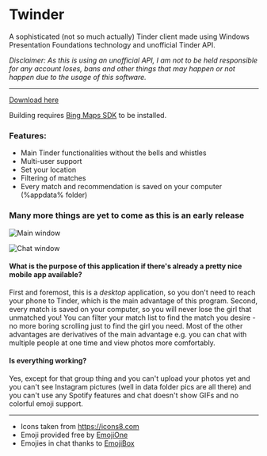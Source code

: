 # Twinder
A sophisticated (not so much actually) Tinder client made using Windows Presentation Foundations technology and unofficial Tinder API.

*Disclaimer: As this is using an unofficial API, I am not to be held responsible for any account loses, bans and other things that may happen or not happen due to the usage of this software.*

***

[Download here](https://github.com/Dainius14/twinder/releases)

Building requires [Bing Maps SDK](https://www.microsoft.com/en-us/download/details.aspx?displaylang=en&id=27165) to be installed.

### Features:
* Main Tinder functionalities without the bells and whistles
* Multi-user support
* Set your location
* Filtering of matches
* Every match and recommendation is saved on your computer (%appdata% folder)


### Many more things are yet to come as this is an early release

![Main window](http://i.imgur.com/SCjgzcj.png)

![Chat window](http://i.imgur.com/t2zX8Dz.png)

#### What is the purpose of this application if there's already a pretty nice mobile app available?
First and foremost, this is a *desktop* application, so you don't need to reach your phone to Tinder, which is the main advantage of this program.
Second, every match is saved on your computer, so you will never lose the girl that unmatched you!
You can filter your match list to find the match you desire - no more boring scrolling just to find the girl you need.
Most of the other advantages are derivatives of the main advantage e.g. you can chat with multiple people at one time and view photos more comfortably.

#### Is everything working?
Yes, except for that group thing and you can't upload your photos yet and you can't see Instagram pictures (well in data folder pics are all there) and you can't use any Spotify features and chat doesn't show GIFs and no colorful emoji support.

---

* Icons taken from https://icons8.com
* Emoji provided free by [EmojiOne](http://emojione.com/)
* Emojies in chat thanks to [EmojiBox](https://github.com/shine-calendar/EmojiBox)
